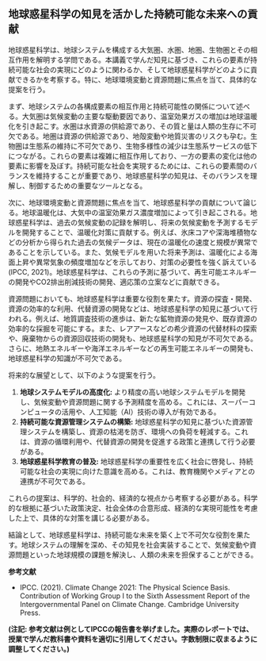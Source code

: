 ## 地球惑星科学の知見を活かした持続可能な未来への貢献

地球惑星科学は、地球システムを構成する大気圏、水圏、地圏、生物圏とその相互作用を解明する学問である。本講義で学んだ知見に基づき、これらの要素が持続可能な社会の実現にどのように関わるか、そして地球惑星科学がどのように貢献できるかを考察する。特に、地球環境変動と資源問題に焦点を当て、具体的な提案を行う。

まず、地球システムの各構成要素の相互作用と持続可能性の関係について述べる。大気圏は気候変動の主要な駆動要因であり、温室効果ガスの増加は地球温暖化を引き起こす。水圏は水資源の供給源であり、その質と量は人類の生存に不可欠である。地圏は資源の供給源であり、地殻変動や地質災害のリスクも孕む。生物圏は生態系の維持に不可欠であり、生物多様性の減少は生態系サービスの低下につながる。これらの要素は複雑に相互作用しており、一方の要素の変化は他の要素に影響を及ぼす。持続可能な社会を実現するためには、これらの要素間のバランスを維持することが重要であり、地球惑星科学の知見は、そのバランスを理解し、制御するための重要なツールとなる。

次に、地球環境変動と資源問題に焦点を当て、地球惑星科学の貢献について論じる。地球温暖化は、大気中の温室効果ガス濃度増加によって引き起こされる。地球惑星科学は、過去の気候変動の記録を解明し、将来の気候変動を予測するモデルを開発することで、温暖化対策に貢献する。例えば、氷床コアや深海堆積物などの分析から得られた過去の気候データは、現在の温暖化の速度と規模が異常であることを示している。また、気候モデルを用いた将来予測は、温暖化による海面上昇や異常気象の頻度増加などを示しており、対策の必要性を強く訴えている (IPCC, 2021)。地球惑星科学は、これらの予測に基づいて、再生可能エネルギーの開発やCO2排出削減技術の開発、適応策の立案などに貢献できる。

資源問題においても、地球惑星科学は重要な役割を果たす。資源の探査・開発、資源の効率的な利用、代替資源の開発などは、地球惑星科学の知見に基づいて行われる。例えば、地質調査技術の進歩は、新たな鉱物資源の発見や、既存資源の効率的な採掘を可能にする。また、レアアースなどの希少資源の代替材料の探索や、廃棄物からの資源回収技術の開発も、地球惑星科学の知見が不可欠である。さらに、地熱エネルギーや海洋エネルギーなどの再生可能エネルギーの開発も、地球惑星科学の知識が不可欠である。

将来的な展望として、以下のような提案を行う。

1. **地球システムモデルの高度化:** より精度の高い地球システムモデルを開発し、気候変動や資源問題に関する予測精度を高める。これには、スーパーコンピュータの活用や、人工知能（AI）技術の導入が有効である。
2. **持続可能な資源管理システムの構築:** 地球惑星科学の知見に基づいた資源管理システムを構築し、資源の枯渇を防ぎ、環境への負荷を軽減する。これは、資源の循環利用や、代替資源の開発を促進する政策と連携して行う必要がある。
3. **地球惑星科学教育の普及:** 地球惑星科学の重要性を広く社会に啓発し、持続可能な社会の実現に向けた意識を高める。これは、教育機関やメディアとの連携が不可欠である。

これらの提案は、科学的、社会的、経済的な視点から考察する必要がある。科学的な根拠に基づいた政策決定、社会全体の合意形成、経済的な実現可能性を考慮した上で、具体的な対策を講じる必要がある。

結論として、地球惑星科学は、持続可能な未来を築く上で不可欠な役割を果たす。地球システムの理解を深め、その知見を社会実装することで、気候変動や資源問題といった地球規模の課題を解決し、人類の未来を担保することができる。


**参考文献**

* IPCC. (2021). Climate Change 2021: The Physical Science Basis. Contribution of Working Group I to the Sixth Assessment Report of the Intergovernmental Panel on Climate Change. Cambridge University Press.


**(注記: 参考文献は例としてIPCCの報告書を挙げました。実際のレポートでは、授業で学んだ教科書や資料を適切に引用してください。字数制限に収まるように調整してください。)**
